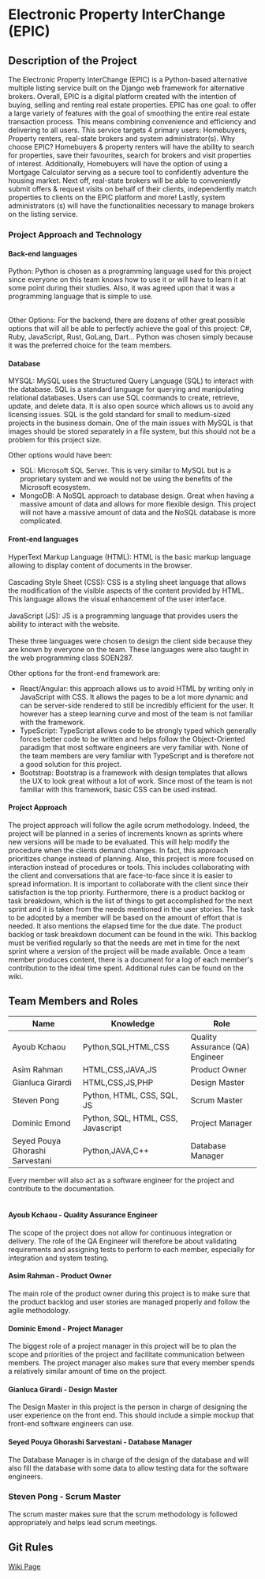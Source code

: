 # Electronic Property InterChange (EPIC)

## Description of the Project

The Electronic Property InterChange (EPIC) is a Python-based alternative multiple listing service built on the Django web framework for alternative brokers. Overall, EPIC is a digital platform created with the intention of buying, selling and renting real estate properties. EPIC has one goal: to offer a large variety of features with the goal of smoothing the entire real estate transaction process. This means combining convenience and efficiency and delivering to all users. This service targets 4 primary users: Homebuyers, Property renters, real-state brokers and system administrator(s). Why choose EPIC? Homebuyers & property renters will have the ability to search for properties, save their favourites, search for brokers and visit properties of interest. Additionally, Homebuyers will have the option of using a Mortgage Calculator serving as a secure tool to confidently adventure the housing market. Next off, real-state brokers will be able to conveniently submit offers & request visits on behalf of their clients, independently match properties to clients on the EPIC platform and more! Lastly, system administrators (s) will have the functionalities necessary to manage brokers on the listing service.

###  Project Approach and Technology
#### Back-end languages
Python:  Python  is  chosen  as  a  programming  language  used  for  this project since  everyone  on  this  team  knows  how  to  use  it  or  will  have  to  learn  it  at  some  point during  their  studies.  Also,  it  was  agreed upon  that  it  was a programming  language  that is  simple  to  use.<br/><br/>

Other Options:
For the backend, there are dozens of other great possible options that will all be able to perfectly achieve the goal of this project: C#, Ruby, JavaScript, Rust, GoLang, Dart... Python was chosen simply because it was the preferred choice for the team members.

#### Database
MYSQL: MySQL uses the Structured Query Language (SQL) to interact with the database. SQL is a standard language for querying and manipulating relational databases. Users can use SQL commands to create, retrieve, update, and delete data. It is also open source which allows us to avoid any licensing issues. SQL is the gold standard for small to medium-sized projects in the business domain. One of the main issues with MySQL is that images should be stored separately in a file system, but this should not be a problem for this project size.

Other options would have been:
* SQL: Microsoft SQL Server. This is very similar to MySQL but is a proprietary system and we would not be using the benefits of the Microsoft ecosystem.
* MongoDB: A NoSQL approach to database design. Great when having a massive amount of data and allows for more flexible design. This project will not have a massive amount of data and the NoSQL database is more complicated.



#### Front-end languages
HyperText Markup Language (HTML): HTML is the basic markup language allowing to display content of documents in the browser. <br/><br/>
Cascading Style Sheet (CSS): CSS is a styling sheet language that allows the modification of the visible aspects of the content provided by HTML. This language allows the visual enhancement of the user interface.<br/> <br/>
JavaScript (JS): JS is a programming language that provides users the ability to interact with the website.<br/><br/>
These three languages were chosen to design the client side because they are known by everyone on the team. These languages were also taught in the web programming class SOEN287.

Other options for the front-end framework are:
* React/Angular: this approach allows us to avoid HTML by writing only in JavaScript with CSS. It allows the pages to be a lot more dynamic and can be server-side rendered to still be incredibly efficient for the user. It however has a steep learning curve and most of the team is not familiar with the framework.
* TypeScript: TypeScript allows code to be strongly typed which generally forces better code to be written and helps follow the Object-Oriented paradigm that most software engineers are very familiar with. None of the team members are very familiar with TypeScript and is therefore not a good solution for this project.
* Bootstrap: Bootstrap is a framework with design templates that allows the UX to look great without a lot of work. Since most of the team is not familiar with this framework, basic CSS can be used instead.

#### Project Approach
The project approach will follow the agile scrum methodology. Indeed, the project will be planned in a series of increments known as sprints where new versions will be made to be evaluated. This will help modify the procedure when the clients demand changes. In fact, this approach prioritizes change instead of planning. Also, this project is more focused on interaction instead of procedures or tools. This includes collaborating with the client and conversations that are face-to-face since it is easier to spread information. It is important to collaborate with the client since their satisfaction is the top priority. Furthermore, there is a product backlog or task breakdown, which is the list of things to get accomplished for the next sprint and it is taken from the needs mentioned in the user stories. The task to be adopted by a member will be based on the amount of effort that is needed. It also mentions the elapsed time for the due date. The product backlog or task breakdown document can be found in the wiki. This backlog must be verified regularly so that the needs are met in time for the next sprint where a version of the project will be made available. Once a team member produces content, there is a document for a log of each member's contribution to the ideal time spent. Additional rules can be found on the wiki.


## Team Members and Roles

|   Name |   Knowledge    |  Role  |
|---|---|---|
| Ayoub Kchaou  | Python,SQL,HTML,CSS  | Quality Assurance (QA) Engineer |
| Asim Rahman  | HTML,CSS,JAVA,JS  | Product Owner  |
| Gianluca Girardi  | HTML,CSS,JS,PHP  | Design Master  |
| Steven Pong  | Python, HTML, CSS, SQL, JS  | Scrum Master  |
| Dominic Emond  | Python, SQL, HTML, CSS, Javascript  | Project Manager  |
| Seyed Pouya Ghorashi Sarvestani  |  Python,JAVA,C++ | Database Manager  |

Every member will also act as a software engineer for the project and contribute to the documentation. 
<br/><br/>


#### Ayoub Kchaou - Quality Assurance Engineer
The scope of the project does not allow for continuous integration or delivery. The role of the QA Engineer will therefore be about validating requirements and assigning tests to perform to each member, especially for integration and system testing.

#### Asim Rahman - Product Owner
The main role of the product owner during this project is to make sure that the product backlog and user stories are managed properly and follow the agile methodology.

#### Dominic Emond - Project Manager
The biggest role of a project manager in this project will be to plan the scope and priorities of the project and facilitate communication between members. The project manager also makes sure that every member spends a relatively similar amount of time on the project.

#### Gianluca Girardi - Design Master
The Design Master in this project is the person in charge of designing the user experience on the front end. This should include a simple mockup that front-end software engineers can use.

#### Seyed Pouya Ghorashi Sarvestani - Database Manager
The Database Manager is in charge of the design of the database and will also fill the database with some data to allow testing data for the software engineers.

### Steven Pong - Scrum Master
The scrum master makes sure that the scrum methodology is followed appropriately and helps lead scrum meetings.

## Git Rules
[Wiki Page](../../wiki/Git-Rules)
